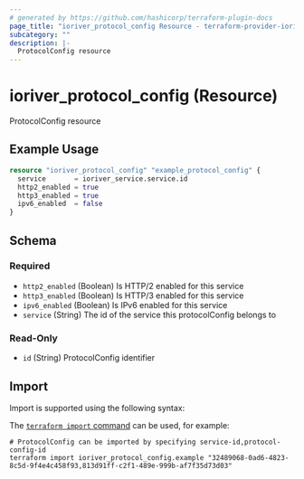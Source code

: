 ```yaml
---
# generated by https://github.com/hashicorp/terraform-plugin-docs
page_title: "ioriver_protocol_config Resource - terraform-provider-ioriver"
subcategory: ""
description: |-
  ProtocolConfig resource
---
```


# ioriver_protocol_config (Resource)

ProtocolConfig resource

## Example Usage

```terraform
resource "ioriver_protocol_config" "example_protocol_config" {
  service       = ioriver_service.service.id
  http2_enabled = true
  http3_enabled = true
  ipv6_enabled  = false
}
```

<!-- schema generated by tfplugindocs -->
## Schema

### Required

- `http2_enabled` (Boolean) Is HTTP/2 enabled for this service
- `http3_enabled` (Boolean) Is HTTP/3 enabled for this service
- `ipv6_enabled` (Boolean) Is IPv6 enabled for this service
- `service` (String) The id of the service this protocolConfig belongs to

### Read-Only

- `id` (String) ProtocolConfig identifier

## Import

Import is supported using the following syntax:

The [`terraform import` command](https://developer.hashicorp.com/terraform/cli/commands/import) can be used, for example:

```shell
# ProtocolConfig can be imported by specifying service-id,protocol-config-id
terraform import ioriver_protocol_config.example "32489068-0ad6-4823-8c5d-9f4e4c458f93,813d91ff-c2f1-489e-999b-af7f35d73d03"
```
